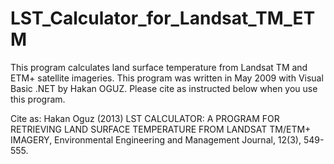 # LST_Calculator_for_Landsat_TM_ETM
This program calculates land surface temperature from Landsat TM and ETM+ satellite imageries. This program was written in May 2009 with Visual Basic .NET by Hakan OGUZ. Please cite as instructed below when you use this program.

Cite as: Hakan Oguz (2013) LST CALCULATOR: A PROGRAM FOR RETRIEVING LAND SURFACE TEMPERATURE FROM LANDSAT TM/ETM+ IMAGERY, Environmental Engineering and Management Journal, 12(3), 549-555.
